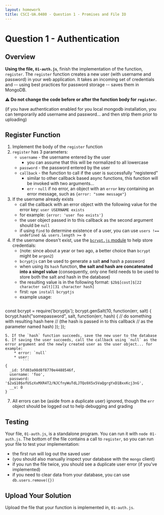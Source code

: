 ```yaml
---
layout: homework
title: CSCI-UA.0480 - Question 1 - Promises and File IO
---
```


# Question 1 - Authentication

## Overview

__Using the file, `01-auth.js`__, finish the implementation of the function, `register`. The `register` function creates a new user (with username and password) in your web application. It takes an incoming set of credentials and -- using best practices for password storage -- saves them in MongoDB. 

⚠️ __Do not change the code before or after the function body for `register`.__

(if you have authentication enabled for you local mongodb installation, you can temporarily add username and password... and then strip them prior to uploading)

## Register Function 

1. Implement the body of the `register` function
2. `register` has 3 parameters:
	* `username` - the username entered by the user
		* you can assume that this will be normalized to all lowercase
	* `password` - the password entered by the user
	* `callback` - the function to call if the user is successfully "registered"
		* similar to other callback based async functions, this function will be invoked with two arguments...
		* `err` - `null` if no error, an object with an `error` key containing an error message, such as `{error: "some message"}`
3. If the username already exists 
	* call the callback with an error object with the following value for the error key: `user USERNAME exists`
	* for example: `{error: 'user foo exists'}`
	* the user object passed in to this callback as the second argument should be `null`
	* if using `find` to determine existence of a user, you can use `users !== undefined && users.length >= 0`
4. If the username doesn't exist, use the [`bcrypt.js` module](https://www.npmjs.com/package/bcryptjs) to help store credentials: 
	* (note: since about a year or two ago, a better choice than `bcrypt` might be `argon2`)
	* `bcryptjs` can be used to generate a salt __and__ hash a password
	* when using its `hash` function, __the salt and hash are concatenated into a singel value__ (consequently, only one field needs to be used to store both the salt and hash in the database)
	* the resulting value is in the following format: `$2b$[cost]$[22 character salt][31 character hash]`
	* first: `npm install bcryptjs`
	* example usage:
		```
const bcrypt = require('bcryptjs');
bcrypt.genSalt(10, function(err, salt) {
    bcrypt.hash("somepassword", salt, function(err, hash) {
		// do something with resulting hash here
		// (the hash is passed in to this callback 
		// as the parameter named hash)
    });
});
```
5. If the `hash` function succeeds, save the new user to the database
6. If saving the user succeeds, call the callback using `null` as the error argument and the newly created user as the user object... for example:
	* error: `null`
	* user:  
		```
{
  _id: 5fd03a98d8f8770e4488546f,
  username: 'foo',
  password: '$2a$10$ofUSzXxMXR4T2/NJCfnyWuTdLJTQo9X5x5VaQgrgYxD1BxxKcj3nG',
  __v: 0
}
```
7. All errors can be (aside from a duplicate user) ignored, though the `err` object should be logged out to help debugging and grading

## Testing

Your file, `01-auth.js`, is a standalone program. You can run it with `node 01-auth.js`. The bottom of the file contains a call to `register`, so you can run your file to test your implementation: 

* the first run will log out the saved user 
* (you should also manually inspect your database with the `mongo` client)
* if you run the file twice, you should see a duplicate user error (if you've implemented)
* if you need to clear data from your database, you can use `db.users.remove({})`

## Upload Your Solution

Upload the file that your function is implemented in, `01-auth.js`.

